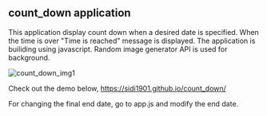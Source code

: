 ## count_down application


This application display count down when a desired date is specified. When the time is over "Time is reached" message is displayed. The application is builiding using javascript. Random image generator API is used for background.


![count_down_img1](https://user-images.githubusercontent.com/62303912/226020689-7a521db1-5011-40d2-834d-ad1735634603.PNG)


Check out the demo below,
https://sidi1901.github.io/count_down/

For changing the final end date, go to app.js and modify the end date.

